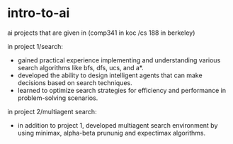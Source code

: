 # intro-to-ai
ai projects that are given in (comp341 in koc /cs 188 in berkeley) 


in project 1/search:
- gained practical experience implementing and understanding various search algorithms like bfs, dfs, ucs, and a*.
- developed the ability to design intelligent agents that can make decisions based on search techniques.
- learned to optimize search strategies for efficiency and performance in problem-solving scenarios.


in project 2/multiagent search:
- in addition to project 1, developed multiagent search environment by using minimax, alpha-beta prununig and expectimax algorithms.
  
